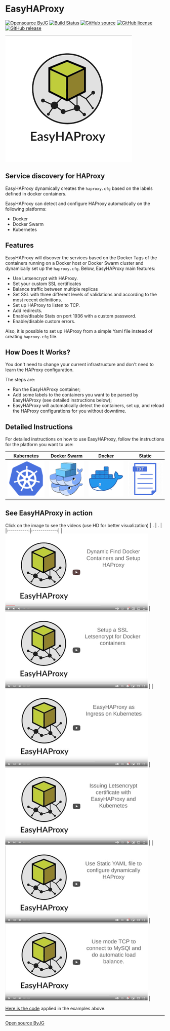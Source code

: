 # EasyHAProxy

[![Opensource ByJG](https://img.shields.io/badge/opensource-byjg-success.svg)](http://opensource.byjg.com)
[![Build Status](https://github.com/byjg/docker-easy-haproxy/actions/workflows/build.yml/badge.svg?branch=master)](https://github.com/byjg/docker-easy-haproxy/actions/workflows/build.yml)
[![GitHub source](https://img.shields.io/badge/Github-source-informational?logo=github)](https://github.com/byjg/docker-easy-haproxy/)
[![GitHub license](https://img.shields.io/github/license/byjg/docker-easy-haproxy.svg)](https://opensource.byjg.com/opensource/licensing.html)
[![GitHub release](https://img.shields.io/github/release/byjg/docker-easy-haproxy.svg)](https://github.com/byjg/docker-easy-haproxy/releases/)

![EasyHAProxy](easyhaproxy_logo.png)

## Service discovery for HAProxy

EasyHAProxy dynamically creates the `haproxy.cfg` based on the labels defined in docker containers.

EasyHAProxy can detect and configure HAProxy automatically on the following platforms:

- Docker
- Docker Swarm
- Kubernetes

## Features

EasyHAProxy will discover the services based on the Docker Tags of the containers running on a Docker host or Docker Swarm cluster and dynamically set up the `haproxy.cfg`. Below, EasyHAProxy main features:

- Use Letsencrypt with HAProxy.
- Set your custom SSL certificates
- Balance traffic between multiple replicas
- Set SSL with three different levels of validations and according to the most recent definitions.
- Set up HAProxy to listen to TCP.
- Add redirects.
- Enable/disable Stats on port 1936 with a custom password.
- Enable/disable custom errors.

Also, it is possible to set up HAProxy from a simple Yaml file instead of creating `haproxy.cfg` file.

## How Does It Works?

You don't need to change your current infrastructure and don't need to learn the HAProxy configuration.

The steps are:

- Run the EasyHAProxy container;
- Add some labels to the containers you want to be parsed by EasyHAProxy (see detailed instructions below);
- EasyHAProxy will automatically detect the containers, set up, and reload the HAProxy configurations for you without downtime. 

## Detailed Instructions

For detailed instructions on how to use EasyHAProxy, follow the instructions for the platform you want to use:

| [Kubernetes](kubernetes.md) | [Docker Swarm](swarm.md) | [Docker](docker.md) |  [Static](static.md)
|:----------:|:------------:|:------:|:-------:
| ![Kubernetes](easyhaproxy_kubernetes.png) | ![Docker Swarm](easyhaproxy_swarm.png)  | ![Docker](easyhaproxy_docker.png) | ![Static](easyhaproxy_static.png)

## See EasyHAProxy in action

Click on the image to see the videos (use HD for better visualization)
| . | . | 
|:----------:|:------------:|
| [![Docker In Action](video-docker.png)](https://youtu.be/ar8raFK0R1k) | [![Docker and Letsencrypt](video-docker-ssl.png)](https://youtu.be/xwIdj9mc2mU) | 
| [![K8s In Action](video-kubernetes.png)](https://youtu.be/uq7TuLIijks) | [![K8s and Letsencrypt](video-kubernetes-letsencrypt.png)](https://youtu.be/v9Q4M5Al7AQ) | 
| [![Static Configuration](video-static.png)](https://youtu.be/B_bYZnRTGJM) | [![TCP Mode](video-tcp-mysql.png)](https://youtu.be/JHqcq9crbDI) | 

[Here is the code](https://gist.github.com/byjg/e125e478a0562190176d69ea795fd3d4) applied in the examples above. 

----
[Open source ByJG](http://opensource.byjg.com)
